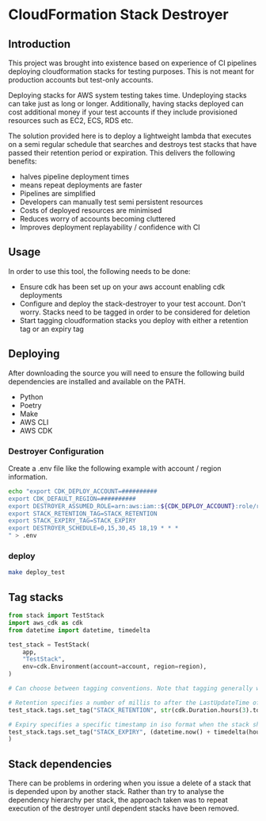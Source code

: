 
# CloudFormation Stack Destroyer

## Introduction
This project was brought into existence based on experience of CI pipelines deploying cloudformation stacks for testing purposes.  This is not meant for production accounts but test-only accounts.

Deploying stacks for AWS system testing takes time.  Undeploying stacks can take just as long or longer.  Additionally, having stacks deployed can cost additional money if your test accounts if they include provisioned resources such as EC2, ECS, RDS etc.

The solution provided here is to deploy a lightweight lambda that executes on a semi regular schedule that searches and destroys test stacks that have passed their retention period or expiration.  This delivers the following benefits:
* halves pipeline deployment times
* means repeat deployments are faster
* Pipelines are simplified
* Developers can manually test semi persistent resources
* Costs of deployed resources are minimised
* Reduces worry of accounts becoming cluttered
* Improves deployment replayability / confidence with CI

## Usage

In order to use this tool, the following needs to be done:

* Ensure cdk has been set up on your aws account enabling cdk deployments
* Configure and deploy the stack-destroyer to your test account. Don't worry. Stacks need to be tagged in order to be considered for deletion
* Start tagging cloudformation stacks you deploy with either a retention tag or an expiry tag


## Deploying

After downloading the source you will need to ensure the following build dependencies are installed and available on the PATH.

* Python
* Poetry
* Make
* AWS CLI
* AWS CDK

### Destroyer Configuration

Create a .env file like the following example with account / region information.
```bash
echo "export CDK_DEPLOY_ACCOUNT=##########
export CDK_DEFAULT_REGION=##########
export DESTROYER_ASSUMED_ROLE=arn:aws:iam::${CDK_DEPLOY_ACCOUNT}:role/rol_cloudformation_stack_destroyer_control
export STACK_RETENTION_TAG=STACK_RETENTION
export STACK_EXPIRY_TAG=STACK_EXPIRY
export DESTROYER_SCHEDULE=0,15,30,45 18,19 * * *
" > .env
```

### deploy

```bash
make deploy_test
```

## Tag stacks

```python
from stack import TestStack
import aws_cdk as cdk
from datetime import datetime, timedelta

test_stack = TestStack(
    app,
    "TestStack",
    env=cdk.Environment(account=account, region=region),
)

# Can choose between tagging conventions. Note that tagging generally will cascade onto resources so when inspecting resources you'll be able to see these tags as well.

# Retention specifies a number of millis to after the LastUpdateTime of the stack
test_stack.tags.set_tag("STACK_RETENTION", str(cdk.Duration.hours(3).to_milliseconds()))

# Expiry specifies a specific timestamp in iso format when the stack should be deleted.
test_stack.tags.set_tag("STACK_EXPIRY", (datetime.now() + timedelta(hours=3)).isoformat()
)
```

## Stack dependencies

There can be problems in ordering when you issue a delete of a stack that is depended upon by another stack.  Rather than try to analyse the dependency hierarchy per stack, the approach taken was to repeat execution of the destroyer until dependent stacks have been removed.